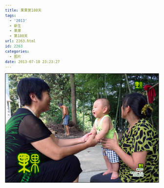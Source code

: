 ```yaml
---
title: 果果第180天
tags:
  - '2013'
  - 新生
  - 果果
  - 第180天
url: 2263.html
id: 2263
categories:
  - 图片
date: 2013-07-18 23:23:27
---
```


[![](/images/uploads/2013/07/果果诞生第180天-1.jpg "果果诞生第180天-1")](/images/uploads/2013/07/果果诞生第180天-1.jpg)